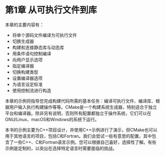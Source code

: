 # 第1章 从可执行文件到库

本章的主要内容有：

* 将单个源码文件编译为可执行文件
* 切换生成器
* 构建和连接静态库与动态库
* 用条件语句控制编译
* 向用户显示选项
* 指定编译器
* 切换构建类型
* 设置编译器选项
* 为语言设定标准
* 使用控制流进行构造

本章的示例将指导您完成构建代码所需的基本任务：编译可执行文件、编译库、根据用户输入执行构建操作等等。CMake是一个构建系统生成器，特别适合于独立平台和编译器。除非另有说明，否则所有配置都独立于操作系统，它们可以在GNU/Linux、macOS和Windows的系统下运行。

本书的示例主要为C++项目设计，并使用C++示例进行了演示，但CMake也可以用于其他语言的项目，包括C和Fortran。我们会尝试一些有意思的配置，其中包含了一些C++、C和Fortran语言示例。您可以根据自己喜好，选择性了解。有些示例是定制的，以突出在选择特定语言时需要面临的挑战。
